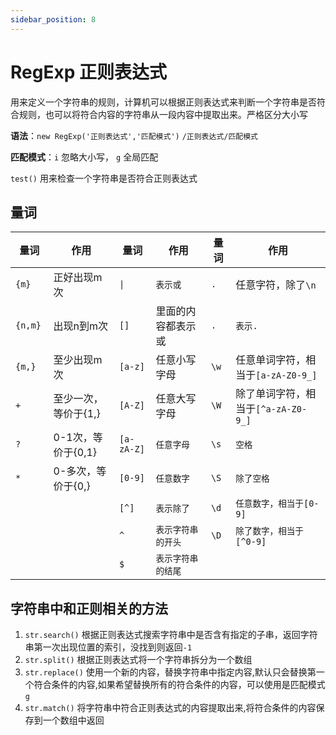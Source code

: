 ```yaml
---
sidebar_position: 8
---
```


# RegExp 正则表达式

用来定义一个字符串的规则，计算机可以根据正则表达式来判断一个字符串是否符合规则，也可以将符合内容的字符串从一段内容中提取出来。严格区分大小写

**语法**：`new RegExp('正则表达式','匹配模式')` `/正则表达式/匹配模式`

**匹配模式**：`i` 忽略大小写， `g` 全局匹配

`test()` 用来检查一个字符串是否符合正则表达式

## 量词

| 量词       | 作用            | 量词         | 作用        | 量词    | 作用                        |
|----------|---------------|------------|-----------|-------|---------------------------|
| `{m}`    | 正好出现m次        | `\|`          | `表示或` | `.` | 任意字符，除了`\n`                 |
| `{n,m}`  | 出现n到m次        | `[]`       | 里面的内容都表示或 | `.`   | `表示.`                     |
| `{m,}  ` | 至少出现m次        | `[a-z]`    | 任意小写字母    | `\w`  | 任意单词字符，相当于`[a-zA-Z0-9_]`  |
| `+`      | 至少一次，等价于{1,}  | `[A-Z]`    | 任意大写字母    | `\W`  | 除了单词字符，相当于`[^a-zA-Z0-9_]` |
| `?`      | 0-1次，等价于{0,1} | `[a-zA-Z]` | `任意字母`    | `\s`  | `空格`                      |
| `*`      | 0-多次，等价于{0,}  | `[0-9]`    | `任意数字`    | `\S`  | `除了空格`                    |
|          |               | `[^]`      | `表示除了`    | `\d`  | `任意数字，相当于[0-9]`           |
|          |               | `^`        | `表示字符串的开头` | `\D`  | `除了数字，相当于[^0-9]`          |
|          |               | `$`        | `表示字符串的结尾` |       |                           |

## 字符串中和正则相关的方法

1. `str.search()` 根据正则表达式搜索字符串中是否含有指定的子串，返回字符串第一次出现位置的索引，没找到则返回`-1`
2. `str.split()` 根据正则表达式将一个字符串拆分为一个数组
3. `str.replace()` 使用一个新的内容，替换字符串中指定内容,默认只会替换第一个符合条件的内容,如果希望替换所有的符合条件的内容，可以使用是匹配模式`g`
4. `str.match()` 将字符串中符合正则表达式的内容提取出来,将符合条件的内容保存到一个数组中返回



